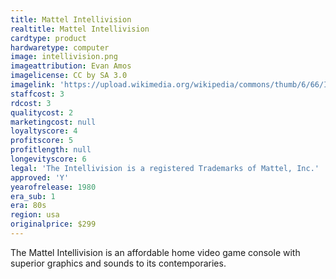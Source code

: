 ```yaml
---
title: Mattel Intellivision
realtitle: Mattel Intellivision
cardtype: product
hardwaretype: computer
image: intellivision.png
imageattribution: Evan Amos
imagelicense: CC by SA 3.0
imagelink: 'https://upload.wikimedia.org/wikipedia/commons/thumb/6/66/Intellivision-Console-Set.jpg/1280px-Intellivision-Console-Set.jpg'
staffcost: 3
rdcost: 3
qualitycost: 2
marketingcost: null
loyaltyscore: 4
profitscore: 5
profitlength: null
longevityscore: 6
legal: 'The Intellivision is a registered Trademarks of Mattel, Inc.'
approved: 'Y'
yearofrelease: 1980
era_sub: 1
era: 80s
region: usa
originalprice: $299
---
```


The Mattel Intellivision is an affordable home video game console with superior graphics and sounds to its contemporaries.
